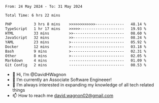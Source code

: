 <!--START_SECTION:waka-->

```txt
From: 24 May 2024 - To: 31 May 2024

Total Time: 6 hrs 22 mins

PHP          3 hrs 8 mins    >>>>>>>>>>>>-------------   48.14 %
TypeScript   1 hr 17 mins    >>>>>--------------------   19.93 %
HTML         33 mins         >>-----------------------   08.60 %
JavaScript   32 mins         >>-----------------------   08.24 %
YAML         23 mins         >------------------------   05.92 %
Docker       12 mins         >------------------------   03.18 %
Bash         9 mins          >------------------------   02.31 %
Other        8 mins          >------------------------   02.05 %
Markdown     4 mins          -------------------------   01.09 %
Git Config   2 mins          -------------------------   00.53 %
```

<!--END_SECTION:waka-->

- 👋 Hi, I’m @DavidHWagnon
- 👀 I’m currently an Associate Software Engineeer!
- 🌱 I’m always interested in expanding my knowledge of all tech related things
- 📫 How to reach me david.wagnon02@gmail.com

<!---
DavidHWagnon/DavidHWagnon is a ✨ special ✨ repository because its `README.md` (this file) appears on your GitHub profile.
You can click the Preview link to take a look at your changes.
--->
